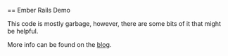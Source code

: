 == Ember Rails Demo

This code is mostly garbage, however, there are some bits of it that might be helpful.

More info can be found on the [blog](http://www.zhubert.com/blog/categories/emberjs/).
